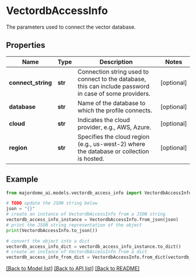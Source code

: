# VectordbAccessInfo

The parameters used to connect the vector database.

## Properties

Name | Type | Description | Notes
------------ | ------------- | ------------- | -------------
**connect_string** | **str** | Connection string used to connect to the database, this can include password in case of some providers. | [optional] 
**database** | **str** | Name of the database to which the profile connects. | [optional] 
**cloud** | **str** | Indicates the cloud provider, e.g., AWS, Azure. | [optional] 
**region** | **str** | Specifies the cloud region (e.g., us-west-2) where the database or collection is hosted. | [optional] 

## Example

```python
from majordomo_ai.models.vectordb_access_info import VectordbAccessInfo

# TODO update the JSON string below
json = "{}"
# create an instance of VectordbAccessInfo from a JSON string
vectordb_access_info_instance = VectordbAccessInfo.from_json(json)
# print the JSON string representation of the object
print(VectordbAccessInfo.to_json())

# convert the object into a dict
vectordb_access_info_dict = vectordb_access_info_instance.to_dict()
# create an instance of VectordbAccessInfo from a dict
vectordb_access_info_from_dict = VectordbAccessInfo.from_dict(vectordb_access_info_dict)
```
[[Back to Model list]](../README.md#documentation-for-models) [[Back to API list]](../README.md#documentation-for-api-endpoints) [[Back to README]](../README.md)


